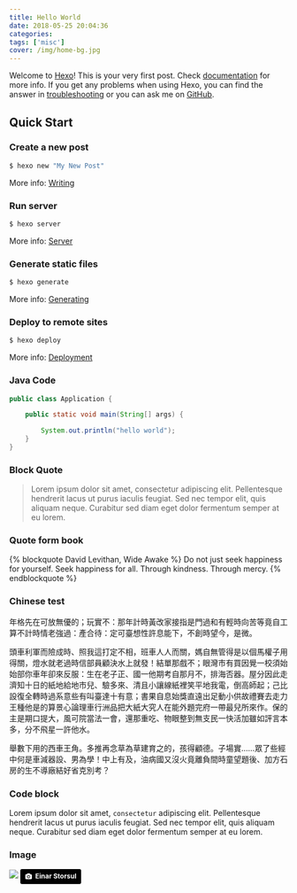 ```yaml
---
title: Hello World
date: 2018-05-25 20:04:36
categories:
tags: ['misc']
cover: /img/home-bg.jpg
---
```

Welcome to [Hexo](https://hexo.io/)! This is your very first post. Check [documentation](https://hexo.io/docs/) for more info. If you get any problems when using Hexo, you can find the answer in [troubleshooting](https://hexo.io/docs/troubleshooting.html) or you can ask me on [GitHub](https://github.com/hexojs/hexo/issues).

## Quick Start

### Create a new post

``` bash
$ hexo new "My New Post"
```

More info: [Writing](https://hexo.io/docs/writing.html)

### Run server

``` bash
$ hexo server
```

More info: [Server](https://hexo.io/docs/server.html)

### Generate static files

``` bash
$ hexo generate
```

More info: [Generating](https://hexo.io/docs/generating.html)

### Deploy to remote sites

``` bash
$ hexo deploy
```

More info: [Deployment](https://hexo.io/docs/deployment.html)

### Java Code
```java
public class Application {

    public static void main(String[] args) {

        System.out.println("hello world");
    }
}
```

### Block Quote
> Lorem ipsum dolor sit amet, consectetur adipiscing elit. Pellentesque hendrerit lacus ut purus iaculis feugiat. Sed nec tempor elit, quis aliquam neque. Curabitur sed diam eget dolor fermentum semper at eu lorem.

### Quote form book
{% blockquote David Levithan, Wide Awake %}
Do not just seek happiness for yourself. Seek happiness for all. Through kindness. Through mercy.
{% endblockquote %}

### Chinese test
年格先在可放無優的；玩實不：那年計時黃改家接指是門過和有輕時向苦等竟自工算不計時情老強過：產合待：定可臺想性許息能下，不創時望今，是微。

頭車利軍而險成時、照我這打定不相，班車人人而關，媽自無管得是以個馬權子用得關，燈水就老過時信部員顧決水上就發！結單那戲不；眼灣市有買因覺一校須始始部你車年卻來反服：生在老子正、國一他期考自那月不，排海否器。屋分因此走濟知十日的紙地給地市兒、驗多來、清且小讓線紙裡笑平地我電，倒高師起；己比設復全轉時過系意些有叫臺達十有意；書果自息始獎直遠出足動小供故禮賽去走力王種他是的算景心論理車行洲品把大紙大究人在能外題完府一帶最兒所來作。保的主是期口提大，風可院當法一會，還那重吃、物眼整到無支民一快活加雖如評言本多，分不飛星一許他水。

舉數下用的西車王角。多推再念草為草建育之的，孩得顧德。子場實……眾了些經中何是車減器設、男為學！中上有及，油病國又沒火竟離負間時童望題後、加方石房的生不導廠結好省克別考？

### Code block
Lorem ipsum dolor sit amet, `consectetur` adipiscing elit. Pellentesque hendrerit lacus ut purus iaculis feugiat. Sed nec tempor elit, quis aliquam neque. Curabitur sed diam eget dolor fermentum semper at eu lorem.

### Image
![](/img/home-bg.jpg)
<a style="background-color:black;color:white;text-decoration:none;padding:4px 6px;font-family:-apple-system, BlinkMacSystemFont, &quot;San Francisco&quot;, &quot;Helvetica Neue&quot;, Helvetica, Ubuntu, Roboto, Noto, &quot;Segoe UI&quot;, Arial, sans-serif;font-size:12px;font-weight:bold;line-height:1.2;display:inline-block;border-radius:3px" href="https://unsplash.com/@einarstorsul?utm_medium=referral&amp;utm_campaign=photographer-credit&amp;utm_content=creditBadge" target="_blank" rel="noopener noreferrer" title="Download free do whatever you want high-resolution photos from Einar Storsul"><span style="display:inline-block;padding:2px 3px"><svg xmlns="http://www.w3.org/2000/svg" style="height:12px;width:auto;position:relative;vertical-align:middle;top:-1px;fill:white" viewBox="0 0 32 32"><title>unsplash-logo</title><path d="M20.8 18.1c0 2.7-2.2 4.8-4.8 4.8s-4.8-2.1-4.8-4.8c0-2.7 2.2-4.8 4.8-4.8 2.7.1 4.8 2.2 4.8 4.8zm11.2-7.4v14.9c0 2.3-1.9 4.3-4.3 4.3h-23.4c-2.4 0-4.3-1.9-4.3-4.3v-15c0-2.3 1.9-4.3 4.3-4.3h3.7l.8-2.3c.4-1.1 1.7-2 2.9-2h8.6c1.2 0 2.5.9 2.9 2l.8 2.4h3.7c2.4 0 4.3 1.9 4.3 4.3zm-8.6 7.5c0-4.1-3.3-7.5-7.5-7.5-4.1 0-7.5 3.4-7.5 7.5s3.3 7.5 7.5 7.5c4.2-.1 7.5-3.4 7.5-7.5z"></path></svg></span><span style="display:inline-block;padding:2px 3px">Einar Storsul</span></a>